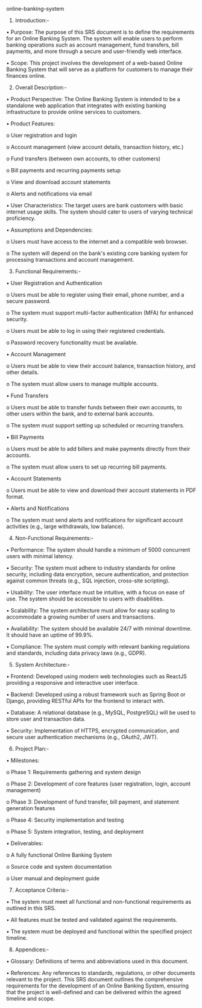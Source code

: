 online-banking-system


1. Introduction:-

•	Purpose: The purpose of this SRS document is to define the requirements for an Online Banking System. The system will enable users to perform banking operations such as account management, fund transfers, bill payments, and more through a secure and user-friendly web interface.

•	Scope: This project involves the development of a web-based Online Banking System that will serve as a platform for customers to manage their finances online.


2. Overall Description:-

•	Product Perspective: The Online Banking System is intended to be a standalone web application that integrates with existing banking infrastructure to provide online services to customers.

•	Product Features:

o	User registration and login

o	Account management (view account details, transaction history, etc.)

o	Fund transfers (between own accounts, to other customers)

o	Bill payments and recurring payments setup

o	View and download account statements

o	Alerts and notifications via email

•	User Characteristics: The target users are bank customers with basic internet usage skills. The system should cater to users of varying technical proficiency.

•	Assumptions and Dependencies:

o	Users must have access to the internet and a compatible web browser.

o	The system will depend on the bank's existing core banking system for processing transactions and account management.



3. Functional Requirements:-

•	User Registration and Authentication

o	Users must be able to register using their email, phone number, and a secure password.

o	The system must support multi-factor authentication (MFA) for enhanced security.

o	Users must be able to log in using their registered credentials.

o	Password recovery functionality must be available.

•	Account Management

o	Users must be able to view their account balance, transaction history, and other details.

o	The system must allow users to manage multiple accounts.

•	Fund Transfers

o	Users must be able to transfer funds between their own accounts, to other users within the bank, and to external bank accounts.

o	The system must support setting up scheduled or recurring transfers.

•	Bill Payments

o	Users must be able to add billers and make payments directly from their accounts.

o	The system must allow users to set up recurring bill payments.

•	Account Statements

o	Users must be able to view and download their account statements in PDF format.

•	Alerts and Notifications

o	The system must send alerts and notifications for significant account activities (e.g., large withdrawals, low balance).



4. Non-Functional Requirements:-

•	Performance: The system should handle a minimum of 5000 concurrent users with minimal latency.

•	Security: The system must adhere to industry standards for online security, including data encryption, secure authentication, and protection against common threats (e.g., SQL 
injection, cross-site scripting).

•	Usability: The user interface must be intuitive, with a focus on ease of use. The system should be accessible to users with disabilities.

•	Scalability: The system architecture must allow for easy scaling to accommodate a growing number of users and transactions.

•	Availability: The system should be available 24/7 with minimal downtime. It should have an uptime of 99.9%.

•	Compliance: The system must comply with relevant banking regulations and standards, including data privacy laws (e.g., GDPR).


5. System Architecture:-

•	Frontend: Developed using modern web technologies such as ReactJS providing a responsive and interactive user interface.

•	Backend: Developed using a robust framework such as Spring Boot or Django, providing RESTful APIs for the frontend to interact with.

•	Database: A relational database (e.g., MySQL, PostgreSQL) will be used to store user and transaction data.

•	Security: Implementation of HTTPS, encrypted communication, and secure user authentication mechanisms (e.g., OAuth2, JWT).


6. Project Plan:-

•	Milestones:

o	Phase 1: Requirements gathering and system design

o	Phase 2: Development of core features (user registration, login, account management)

o	Phase 3: Development of fund transfer, bill payment, and statement generation features

o	Phase 4: Security implementation and testing

o	Phase 5: System integration, testing, and deployment

•	Deliverables:

o	A fully functional Online Banking System

o	Source code and system documentation

o	User manual and deployment guide


7. Acceptance Criteria:-

•	The system must meet all functional and non-functional requirements as outlined in this SRS.

•	All features must be tested and validated against the requirements.

•	The system must be deployed and functional within the specified project timeline.


8. Appendices:-


•	Glossary: Definitions of terms and abbreviations used in this document.


•	References: Any references to standards, regulations, or other documents relevant to the project.
This SRS document outlines the comprehensive requirements for the development of an Online Banking System, ensuring that the project is well-defined and can be delivered within the agreed timeline and scope.


